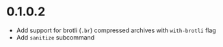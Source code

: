 # 0.1.0.2

  * Add support for brotli (`.br`) compressed archives with `with-brotli` flag
  * Add `sanitize` subcommand
